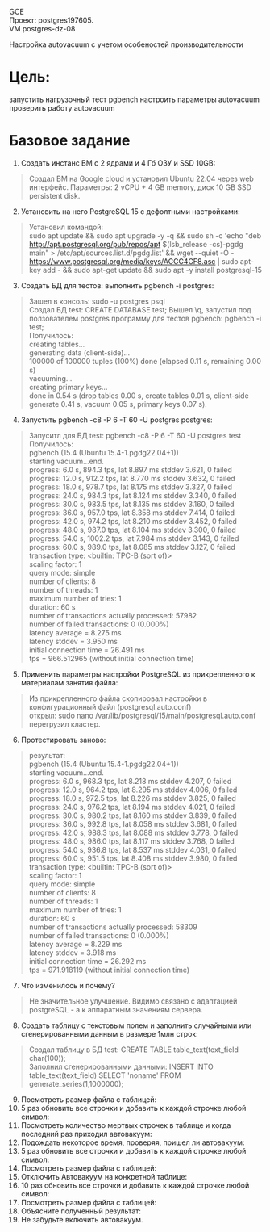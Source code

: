 GCE   
Проект: postgres197605.  
VM postgres-dz-08

Настройка autovacuum с учетом особеностей производительности

# Цель:
запустить нагрузочный тест pgbench
настроить параметры autovacuum
проверить работу autovacuum  

# Базовое задание 

1. Создать инстанс ВМ с 2 ядрами и 4 Гб ОЗУ и SSD 10GB:    
> Создал ВМ на Google cloud и установил Ubuntu 22.04 через web интерфейс. Параметры: 2 vCPU + 4 GB memory, диск 10 GB SSD persistent disk.    

2. Установить на него PostgreSQL 15 с дефолтными настройками:
> Установил командой:    
> sudo apt update && sudo apt upgrade -y -q && sudo sh -c 'echo "deb http://apt.postgresql.org/pub/repos/apt $(lsb_release -cs)-pgdg main" > /etc/apt/sources.list.d/pgdg.list' && wget --quiet -O - https://www.postgresql.org/media/keys/ACCC4CF8.asc | sudo apt-key add - && sudo apt-get update && sudo apt -y install postgresql-15    

3. Создать БД для тестов: выполнить pgbench -i postgres:
> Зашел в консоль: sudo -u postgres psql    
> Создал БД test: CREATE DATABASE test; 
> Вышел \q, запустил под ползователем postgres  программу для тестов pgbench: pgbench -i test;                
> Получилось:            
> creating tables...    
> generating data (client-side)...     
> 100000 of 100000 tuples (100%) done (elapsed 0.11 s, remaining 0.00 s)    
> vacuuming...    
> creating primary keys...     
> done in 0.54 s (drop tables 0.00 s, create tables 0.01 s, client-side generate 0.41 s, vacuum 0.05 s, primary keys 0.07 s).      

4. Запустить pgbench -c8 -P 6 -T 60 -U postgres postgres: 
> Запуситл для БД test: pgbench -c8 -P 6 -T 60 -U postgres test    
> Получилось:     
> pgbench (15.4 (Ubuntu 15.4-1.pgdg22.04+1))    
> starting vacuum...end.    
> progress: 6.0 s, 894.3 tps, lat 8.897 ms stddev 3.621, 0 failed     
> progress: 12.0 s, 912.2 tps, lat 8.770 ms stddev 3.632, 0 failed      
> progress: 18.0 s, 978.7 tps, lat 8.175 ms stddev 3.327, 0 failed       
> progress: 24.0 s, 984.3 tps, lat 8.124 ms stddev 3.340, 0 failed      
> progress: 30.0 s, 983.5 tps, lat 8.135 ms stddev 3.160, 0 failed      
> progress: 36.0 s, 957.0 tps, lat 8.358 ms stddev 7.414, 0 failed          
> progress: 42.0 s, 974.2 tps, lat 8.210 ms stddev 3.452, 0 failed       
> progress: 48.0 s, 987.0 tps, lat 8.104 ms stddev 3.300, 0 failed       
> progress: 54.0 s, 1002.2 tps, lat 7.984 ms stddev 3.143, 0 failed       
> progress: 60.0 s, 989.0 tps, lat 8.085 ms stddev 3.127, 0 failed      
> transaction type: <builtin: TPC-B (sort of)>       
> scaling factor: 1      
> query mode: simple       
> number of clients: 8      
> number of threads: 1      
> maximum number of tries: 1      
> duration: 60 s      
> number of transactions actually processed: 57982      
> number of failed transactions: 0 (0.000%)       
> latency average = 8.275 ms      
> latency stddev = 3.950 ms      
> initial connection time = 26.491 ms       
> tps = 966.512965 (without initial connection time)       

5. Применить параметры настройки PostgreSQL из прикрепленного к материалам занятия файла:    
> Из прикрепленного файла скопировал настройки в конфигурационный файл (postgresql.auto.conf)   
> открыл: sudo nano /var/lib/postgresql/15/main/postgresql.auto.conf 
> перегрузил кластер.        

6. Протестировать заново:    
> результат:      
> pgbench (15.4 (Ubuntu 15.4-1.pgdg22.04+1))    
> starting vacuum...end.    
> progress: 6.0 s, 968.3 tps, lat 8.218 ms stddev 4.207, 0 failed    
> progress: 12.0 s, 964.2 tps, lat 8.295 ms stddev 4.006, 0 failed  
> progress: 18.0 s, 972.5 tps, lat 8.226 ms stddev 3.825, 0 failed     
> progress: 24.0 s, 976.2 tps, lat 8.194 ms stddev 4.021, 0 failed     
> progress: 30.0 s, 980.2 tps, lat 8.160 ms stddev 3.839, 0 failed     
> progress: 36.0 s, 992.8 tps, lat 8.058 ms stddev 3.681, 0 failed    
> progress: 42.0 s, 988.3 tps, lat 8.088 ms stddev 3.778, 0 failed    
> progress: 48.0 s, 986.0 tps, lat 8.117 ms stddev 3.768, 0 failed     
> progress: 54.0 s, 936.8 tps, lat 8.537 ms stddev 4.031, 0 failed      
> progress: 60.0 s, 951.5 tps, lat 8.408 ms stddev 3.980, 0 failed     
> transaction type: <builtin: TPC-B (sort of)>      
> scaling factor: 1      
> query mode: simple       
> number of clients: 8      
> number of threads: 1      
> maximum number of tries: 1     
> duration: 60 s     
> number of transactions actually processed: 58309     
> number of failed transactions: 0 (0.000%)     
> latency average = 8.229 ms     
> latency stddev = 3.918 ms     
> initial connection time = 26.292 ms     
> tps = 971.918119 (without initial connection time)    

7. Что изменилось и почему?
> Не значительное улучшение. Видимо связано с адаптацией postgreSQL - a к аппаратным значениям сервера.     

8. Создать таблицу с текстовым полем и заполнить случайными или сгенерированными данным в размере 1млн строк:
> Создал таблицу в БД test:  CREATE TABLE table_text(text_field char(100));    
> Заполнил сгенерированными данными: INSERT INTO table_text(text_field) SELECT 'noname' FROM generate_series(1,1000000);     

9. Посмотреть размер файла с таблицей:
10. 5 раз обновить все строчки и добавить к каждой строчке любой символ:
11. Посмотреть количество мертвых строчек в таблице и когда последний раз приходил автовакуум:
12. Подождать некоторое время, проверяя, пришел ли автовакуум:
13. 5 раз обновить все строчки и добавить к каждой строчке любой символ:
14. Посмотреть размер файла с таблицей:
15. Отключить Автовакуум на конкретной таблице:
16. 10 раз обновить все строчки и добавить к каждой строчке любой символ:
17. Посмотреть размер файла с таблицей:
18. Объясните полученный результат:
19. Не забудьте включить автовакуум.
